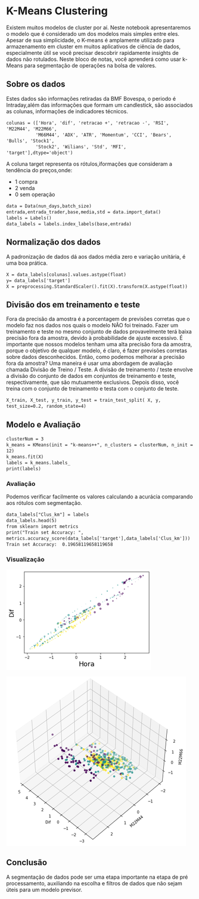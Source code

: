 # K-Means Clustering
Existem muitos modelos de cluster por aí. Neste notebook apresentaremos o modelo que é considerado um dos modelos mais simples entre eles. Apesar de sua simplicidade, o K-means é amplamente utilizado para armazenamento em cluster em muitos aplicativos de ciência de dados, especialmente útil se você precisar descobrir rapidamente insights de dados não rotulados. Neste bloco de notas, você aprenderá como usar k-Means para segmentação de operações na bolsa de valores.

## Sobre os dados
Estes dados são informações retiradas da BMF Bovespa, o periodo é Intraday,além das informações que formam um candlestick, são associados as colunas, informações de indicadores técnicos.
```
colunas = (['Hora', 'dif', 'retracao +', 'retracao -', 'RSI', 'M22M44', 'M22M66',
           'M66M44', 'ADX', 'ATR', 'Momentum', 'CCI', 'Bears', 'Bulls', 'Stock1',
           'Stock2', 'Wilians', 'Std', 'MFI', 'target'],dtype='object')
```
A coluna target representa os rótulos,iformações que consideram a tendência do preços,onde:
  - 1 compra
  - 2 venda
  - 0 sem operação
```
data = Data(nun_days,batch_size)
entrada,entrada_trader,base,media,std = data.import_data()
labels = Labels()
data_labels = labels.index_labels(base,entrada)
```
## Normalização dos dados
A padronização de dados dá aos dados média zero e variação unitária, é uma boa prática.
```
X = data_labels[colunas].values.astype(float)
y= data_labels['target']
X = preprocessing.StandardScaler().fit(X).transform(X.astype(float))
```
## Divisão dos em treinamento e teste
Fora da precisão da amostra é a porcentagem de previsões corretas que o modelo faz nos dados nos quais o modelo NÃO foi treinado. Fazer um treinamento e teste no mesmo conjunto de dados provavelmente terá baixa precisão fora da amostra, devido à probabilidade de ajuste excessivo.
É importante que nossos modelos tenham uma alta precisão fora da amostra, porque o objetivo de qualquer modelo, é claro, é fazer previsões corretas sobre dados desconhecidos. Então, como podemos melhorar a precisão fora da amostra? Uma maneira é usar uma abordagem de avaliação chamada Divisão de Treino / Teste. A divisão de treinamento / teste envolve a divisão do conjunto de dados em conjuntos de treinamento e teste, respectivamente, que são mutuamente exclusivos. Depois disso, você treina com o conjunto de treinamento e testa com o conjunto de teste.
```
X_train, X_test, y_train, y_test = train_test_split( X, y, test_size=0.2, random_state=4)
```
## Modelo e Avaliação

```
clusterNum = 3
k_means = KMeans(init = "k-means++", n_clusters = clusterNum, n_init = 12)
k_means.fit(X)
labels = k_means.labels_
print(labels)
```
### Avaliação
Podemos verificar facilmente os valores calculando a acurácia comparando aos rótulos com segmentação.
```
data_labels["Clus_km"] = labels
data_labels.head(5)
from sklearn import metrics
print("Train set Accuracy: ", metrics.accuracy_score(data_labels['target'],data_labels['Clus_km']))
Train set Accuracy:  0.19658119658119658
```
### Visualização

![alt text](https://github.com/MilianoJunior/IBM-AI-Engineering/blob/master/K-Means%20Clustering/Figure%202021-01-30%20151746.png?raw=true)

![alt text](https://github.com/MilianoJunior/IBM-AI-Engineering/blob/master/K-Means%20Clustering/Figure%202021-01-30%20152000.png?raw=true)

## Conclusão

A segmentação de dados pode ser uma etapa importante na etapa de pré processamento, auxiliando na escolha e filtros de dados que não sejam úteis para um modelo previsor.






